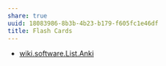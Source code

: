 ```yaml
---
share: true
uuid: 18083986-8b3b-4b23-b179-f605fc1e46df
title: Flash Cards
---
```

* [wiki.software.List.Anki](../dentropydaemon-wiki/Software/List/Anki)